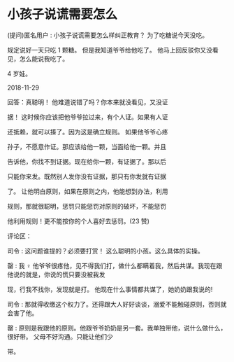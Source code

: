 # 小孩子说谎需要怎么

(提问)匿名用户 : 小孩子说谎需要怎么样纠正教育？ 为了吃糖说今天没吃。

规定说好一天只吃 1 颗糖。 但是我知道爷爷给他吃了。 他马上回反驳你又没看见，怎么能说我吃了。

4 岁娃。

2018-11-29

回答：真聪明！ 他难道说错了吗？你本来就没看见，又没证

据！ 这时候你应该把他爷爷拉过来，有个人证。如果有人证

还抵赖，就可以揍了。因为这是确立规则。 如果他爷爷心疼

孙子，不愿意作证。那应该给他一颗，当面给他一颗。并且

告诉他，你找不到证据。现在给你一颗，有证据了。那以后

只能你来发。既然别人发你没有证据，那只有你发就有证据

了。 让他明白原则，如果在原则之内，他能想到办法，利用

规则，那就很聪明，惩罚只能惩罚对原则的破坏，不能惩罚

他利用规则！更不能按你的个人喜好去惩罚。(23 赞)

评论区：

司令 : 这问题谁提的？必须要打赏！ 这么聪明的小孩。这么具体的实操。

罄 : 我 ♀ 他爷爷很疼他，见不得我们打，做什么都瞒着我，然后共谋。我现在跟他说的就是，你说的慌只要没被我发

现，行我不找你，发现就是打。 他现在什么事情都共谋了，她奶奶跟我说的!

司令 : 那就得收缴这个权力了。还得跟大人好好谈谈，溺爱不能触碰原则，否则就会害了他。

罄 : 原则是我跟他的原则。他跟爷爷奶奶是另一套。我单独带他，说什么做什么，很好带。 父母不好沟通。只能让他们少

带。